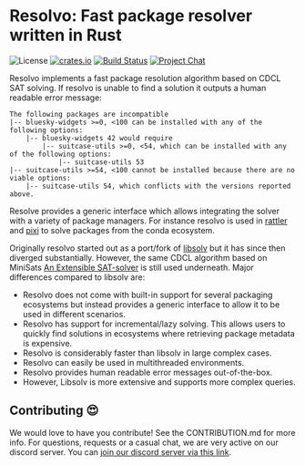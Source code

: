 # Resolvo: Fast package resolver written in Rust

![License][license-badge]
[![crates.io][crates-badge]][crates]
[![Build Status][build-badge]][build]
[![Project Chat][chat-badge]][chat-url]

[license-badge]: https://img.shields.io/badge/license-BSD--3--Clause-blue?style=flat-square
[build-badge]: https://img.shields.io/github/actions/workflow/status/mamba-org/resolvo/rust-compile.yml?style=flat-square&branch=main
[build]: https://github.com/mamba-org/resolvo/actions
[chat-badge]: https://img.shields.io/discord/1082332781146800168.svg?label=&logo=discord&logoColor=ffffff&color=7389D8&labelColor=6A7EC2&style=flat-square
[chat-url]: https://discord.gg/kKV8ZxyzY4
[docs-main-badge]: https://img.shields.io/badge/docs-main-yellow.svg?style=flat-square
[docs-main]: https://docs.rs/resolvo
[crates]: https://crates.io/crates/resolvo
[crates-badge]: https://img.shields.io/crates/v/resolvo.svg

Resolvo implements a fast package resolution algorithm based on CDCL SAT solving.
If resolvo is unable to find a solution it outputs a human readable error message:

```
The following packages are incompatible
|-- bluesky-widgets >=0, <100 can be installed with any of the following options:
    |-- bluesky-widgets 42 would require
        |-- suitcase-utils >=0, <54, which can be installed with any of the following options:
            |-- suitcase-utils 53
|-- suitcase-utils >=54, <100 cannot be installed because there are no viable options:
    |-- suitcase-utils 54, which conflicts with the versions reported above.
```

Resolve provides a generic interface which allows integrating the solver with a variety of package managers. For instance resolvo is used in [rattler](https://github.com/mamba-org/rattler) and [pixi](https://github.com/prefix-dev/pixi) to solve packages from the conda ecosystem.

Originally resolvo started out as a port/fork of [libsolv](https://github.com/openSUSE/libsolv) but it has since then diverged substantially. However, the same CDCL algorithm based on MiniSats [An Extensible SAT-solver](http://minisat.se/downloads/MiniSat.pdf) is still used underneath. Major differences compared to libsolv are:

* Resolvo does not come with built-in support for several packaging ecosystems but instead provides a generic interface to allow it to be used in different scenarios.
* Resolvo has support for incremental/lazy solving. This allows users to quickly find solutions in ecosystems where retrieving package metadata is expensive.
* Resolvo is considerably faster than libsolv in large complex cases.
* Resolvo can easily be used in multithreaded environments.
* Resolvo provides human readable error messages out-of-the-box.
* However, Libsolv is more extensive and supports more complex queries.

## Contributing 😍

We would love to have you contribute! 
See the CONTRIBUTION.md for more info. For questions, requests or a casual chat, we are very active on our discord server. 
You can [join our discord server via this link][chat-url].

